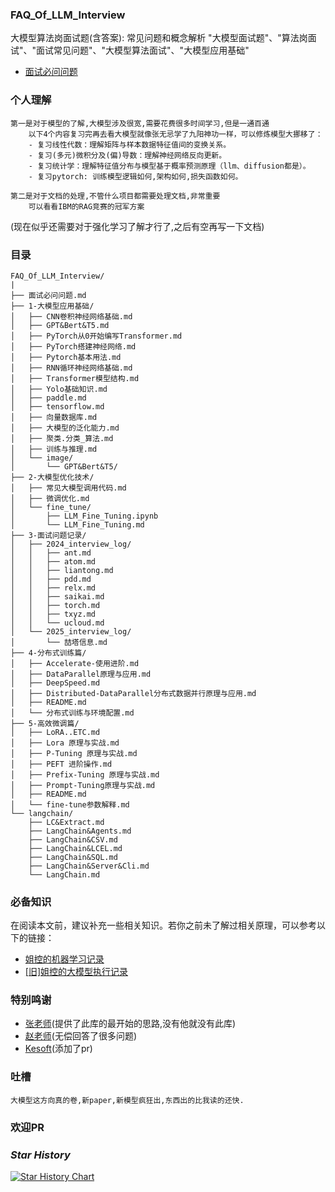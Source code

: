 ### FAQ_Of_LLM_Interview

大模型算法岗面试题(含答案):
常见问题和概念解析 "大模型面试题"、"算法岗面试"、"面试常见问题"、"大模型算法面试"、"大模型应用基础"

- [面试必问问题](面试必问问题.md)

### 个人理解

```
第一是对于模型的了解,大模型涉及很宽,需要花费很多时间学习,但是一通百通
    以下4个内容复习完再去看大模型就像张无忌学了九阳神功一样，可以修炼模型大挪移了：
    - 复习线性代数：理解矩阵与样本数据特征值间的变换关系。
    - 复习(多元)微积分及(偏)导数：理解神经网络反向更新。
    - 复习统计学：理解特征值分布与模型基于概率预测原理（llm、diffusion都是）。
    - 复习pytorch: 训练模型逻辑如何,架构如何,损失函数如何。

第二是对于文档的处理,不管什么项目都需要处理文档,非常重要
    可以看看IBM的RAG竞赛的冠军方案
```
(现在似乎还需要对于强化学习了解才行了,之后有空再写一下文档)

### 目录

```text
FAQ_Of_LLM_Interview/
|
├── 面试必问问题.md
├── 1-大模型应用基础/
│   ├── CNN卷积神经网络基础.md
│   ├── GPT&Bert&T5.md
│   ├── PyTorch从0开始编写Transformer.md
│   ├── PyTorch搭建神经网络.md
│   ├── Pytorch基本用法.md
│   ├── RNN循环神经网络基础.md
│   ├── Transformer模型结构.md
│   ├── Yolo基础知识.md
│   ├── paddle.md
│   ├── tensorflow.md
│   ├── 向量数据库.md
│   ├── 大模型的泛化能力.md
│   ├── 聚类.分类_算法.md
│   ├── 训练与推理.md
│   └── image/
│       └── GPT&Bert&T5/
├── 2-大模型优化技术/
│   ├── 常见大模型调用代码.md
│   ├── 微调优化.md
│   └── fine_tune/
│       ├── LLM_Fine_Tuning.ipynb
│       └── LLM_Fine_Tuning.md
├── 3-面试问题记录/
│   ├── 2024_interview_log/
│   │   ├── ant.md
│   │   ├── atom.md
│   │   ├── liantong.md
│   │   ├── pdd.md
│   │   ├── relx.md
│   │   ├── saikai.md
│   │   ├── torch.md
│   │   ├── txyz.md
│   │   └── ucloud.md
│   └── 2025_interview_log/
│       └── 喆塔信息.md
├── 4-分布式训练篇/
│   ├── Accelerate-使用进阶.md
│   ├── DataParallel原理与应用.md
│   ├── DeepSpeed.md
│   ├── Distributed-DataParallel分布式数据并行原理与应用.md
│   ├── README.md
│   └── 分布式训练与环境配置.md
├── 5-高效微调篇/
│   ├── LoRA..ETC.md
│   ├── Lora 原理与实战.md
│   ├── P-Tuning 原理与实战.md
│   ├── PEFT 进阶操作.md
│   ├── Prefix-Tuning 原理与实战.md
│   ├── Prompt-Tuning原理与实战.md
│   ├── README.md
│   └── fine-tune参数解释.md
└── langchain/
    ├── LC&Extract.md
    ├── LangChain&Agents.md
    ├── LangChain&CSV.md
    ├── LangChain&LCEL.md
    ├── LangChain&SQL.md
    ├── LangChain&Server&Cli.md
    └── LangChain.md
```

### 必备知识

在阅读本文前，建议补充一些相关知识。若你之前未了解过相关原理，可以参考以下的链接：

* [姐控的机器学习记录](https://github.com/aceliuchanghong/my_lm_log)
* [[旧]姐控的大模型执行记录](https://github.com/aceliuchanghong/large_scale_models_learning_log)

### 特别鸣谢
- [张老师](https://github.com/zyxcambridge)(提供了此库的最开始的思路,没有他就没有此库)
- [赵老师](https://未提供链接,hh.com)(无偿回答了很多问题)
- [Kesoft](https://github.com/Kesoft)(添加了pr)

### 吐槽

```text
大模型这方向真的卷,新paper,新模型疯狂出,东西出的比我读的还快.
```

### 欢迎PR

### *Star History*
[![Star History Chart](https://api.star-history.com/svg?repos=aceliuchanghong/FAQ_Of_LLM_Interview&type=Date)](https://www.star-history.com/#aceliuchanghong/FAQ_Of_LLM_Interview&Date)
